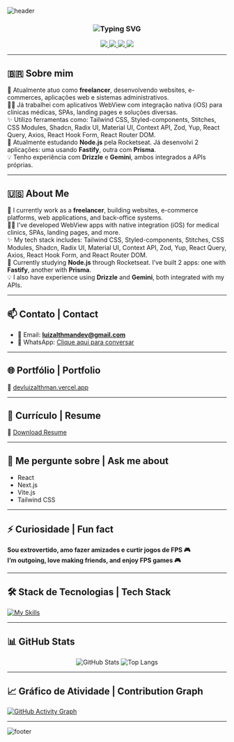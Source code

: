 ![header](https://capsule-render.vercel.app/api?type=waving&color=gradient&height=200&section=header&text=Luiz%20Althman&fontSize=40&fontAlign=center)

<h3 align="center">
  <img src="https://readme-typing-svg.herokuapp.com?font=Fira+Code&size=22&pause=1000&color=58A6FF&center=true&vCenter=true&width=440&lines=Frontend+Developer;Freelancer+from+Brazil;React+%7C+Next.js+%7C+Node.js+lover" alt="Typing SVG" />
</h3>

<p align="center">
  <a href="https://www.linkedin.com/in/luiz-althman-173656245/" target="_blank">
    <img src="https://img.shields.io/badge/LinkedIn-0077B5?style=for-the-badge&logo=linkedin&logoColor=white" />
  </a>
  <a href="https://x.com/LuizAlthman_" target="_blank">
    <img src="https://img.shields.io/badge/Twitter-1DA1F2?style=for-the-badge&logo=twitter&logoColor=white" />
  </a>
  <a href="https://www.instagram.com/luiz_althman/" target="_blank">
    <img src="https://img.shields.io/badge/Instagram-E4405F?style=for-the-badge&logo=instagram&logoColor=white" />
  </a>
  <a href="https://wa.me/5511947469137" target="_blank">
    <img src="https://img.shields.io/badge/WhatsApp-25D366?style=for-the-badge&logo=whatsapp&logoColor=white" />
  </a>
</p>

---

## 🇧🇷 Sobre mim

🔭 Atualmente atuo como **freelancer**, desenvolvendo websites, e-commerces, aplicações web e sistemas administrativos.  
👨‍⚕️ Já trabalhei com aplicativos WebView com integração nativa (iOS) para clínicas médicas, SPAs, landing pages e soluções diversas.  
✨ Utilizo ferramentas como: Tailwind CSS, Styled-components, Stitches, CSS Modules, Shadcn, Radix UI, Material UI, Context API, Zod, Yup, React Query, Axios, React Hook Form, React Router DOM.  
🌱 Atualmente estudando **Node.js** pela Rocketseat. Já desenvolvi 2 aplicações: uma usando **Fastify**, outra com **Prisma**.  
💡 Tenho experiência com **Drizzle** e **Gemini**, ambos integrados a APIs próprias.

---

## 🇺🇸 About Me

🔭 I currently work as a **freelancer**, building websites, e-commerce platforms, web applications, and back-office systems.  
👨‍⚕️ I’ve developed WebView apps with native integration (iOS) for medical clinics, SPAs, landing pages, and more.  
✨ My tech stack includes: Tailwind CSS, Styled-components, Stitches, CSS Modules, Shadcn, Radix UI, Material UI, Context API, Zod, Yup, React Query, Axios, React Hook Form, and React Router DOM.  
🌱 Currently studying **Node.js** through Rocketseat. I’ve built 2 apps: one with **Fastify**, another with **Prisma**.  
💡 I also have experience using **Drizzle** and **Gemini**, both integrated with my APIs.

---

## 📫 Contato | Contact

- 📩 Email: **luizalthmandev@gmail.com**  
- 📱 WhatsApp: [Clique aqui para conversar](https://wa.me/5511947469137)

---

## 🌐 Portfólio | Portfolio

🔗 [devluizalthman.vercel.app](https://devluizalthman.vercel.app)

---

## 📄 Currículo | Resume

📄 [Download Resume](https://devluizalthman.vercel.app/files/cv-luiz-althman-2025.pdf)

---

## 💬 Me pergunte sobre | Ask me about

- React  
- Next.js  
- Vite.js  
- Tailwind CSS

---

## ⚡ Curiosidade | Fun fact

**Sou extrovertido, amo fazer amizades e curtir jogos de FPS 🎮**  
**I’m outgoing, love making friends, and enjoy FPS games 🎮**

---

## 🛠️ Stack de Tecnologias | Tech Stack

[![My Skills](https://skillicons.dev/icons?i=html,css,js,ts,react,nextjs,nodejs,prisma,tailwind,git,github)](https://skillicons.dev)

---

## 📊 GitHub Stats

<div align="center">
  <img src="https://github-readme-stats.vercel.app/api?username=Luiz-Althman&show_icons=true&theme=radical" alt="GitHub Stats" />
  <img src="https://github-readme-stats.vercel.app/api/top-langs/?username=Luiz-Althman&layout=compact&theme=radical" alt="Top Langs" />
</div>

---

## 📈 Gráfico de Atividade | Contribution Graph

[![GitHub Activity Graph](https://github-readme-activity-graph.vercel.app/graph?username=Luiz-Althman&theme=react-dark)](https://github.com/Ashutosh00710/github-readme-activity-graph)

---

![footer](https://capsule-render.vercel.app/api?type=waving&color=0:2c3e50,100:3498db&height=100&section=footer&text=Obrigado%20por%20visitar!%20Thanks%20for%20stopping%20by!&fontSize=20)
